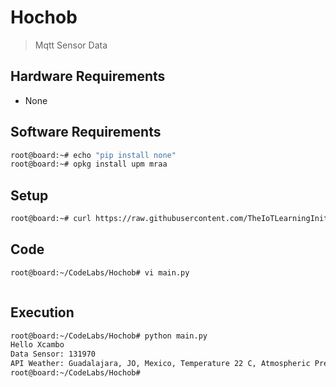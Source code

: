 # Hochob

> Mqtt Sensor Data 

## Hardware Requirements

- None

## Software Requirements

```sh
root@board:~# echo "pip install none"
root@board:~# opkg install upm mraa
```

## Setup

```sh
root@board:~# curl https://raw.githubusercontent.com/TheIoTLearningInitiative/CodeLabs/master/Hochob/setup.sh -o - | sh
```

## Code

```sh
root@board:~/CodeLabs/Hochob# vi main.py
```

```python

```

## Execution

```sh
root@board:~/CodeLabs/Hochob# python main.py 
Hello Xcambo
Data Sensor: 131970 
API Weather: Guadalajara, JO, Mexico, Temperature 22 C, Atmospheric Pressure 847 mbar 
root@board:~/CodeLabs/Hochob# 
```